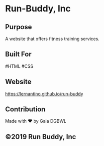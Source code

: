 # Run-Buddy, Inc
## Purpose
A website that offers fitness training services.

## Built For
#HTML
#CSS

## Website
https://lernantino.github.io/run-buddy

## Contribution
Made with ❤ by Gaia DGBWL

## ©2019 Run Buddy, Inc
